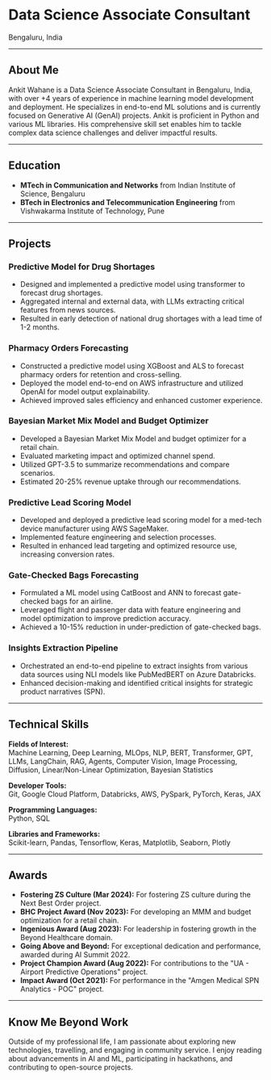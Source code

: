 # Data Science Associate Consultant
Bengaluru, India

---
## About Me

Ankit Wahane is a Data Science Associate Consultant in Bengaluru, India, with over +4 years of experience in machine learning model development and deployment. He specializes in end-to-end ML solutions and is currently focused on Generative AI (GenAI) projects. Ankit is proficient in Python and various ML libraries. His comprehensive skill set enables him to tackle complex data science challenges and deliver impactful results.

---

## Education

- **MTech in Communication and Networks** from Indian Institute of Science, Bengaluru
- **BTech in Electronics and Telecommunication Engineering** from Vishwakarma Institute of Technology, Pune

---
## Projects

### Predictive Model for Drug Shortages
- Designed and implemented a predictive model using transformer to forecast drug shortages.
- Aggregated internal and external data, with LLMs extracting critical features from news sources.
- Resulted in early detection of national drug shortages with a lead time of 1-2 months.

### Pharmacy Orders Forecasting
- Constructed a predictive model using XGBoost and ALS to forecast pharmacy orders for retention and cross-selling.
- Deployed the model end-to-end on AWS infrastructure and utilized OpenAI for model output explainability.
- Achieved improved sales efficiency and enhanced customer experience.

### Bayesian Market Mix Model and Budget Optimizer
- Developed a Bayesian Market Mix Model and budget optimizer for a retail chain.
- Evaluated marketing impact and optimized channel spend.
- Utilized GPT-3.5 to summarize recommendations and compare scenarios.
- Estimated 20-25% revenue uptake through our recommendations.

### Predictive Lead Scoring Model
- Developed and deployed a predictive lead scoring model for a med-tech device manufacturer using AWS SageMaker.
- Implemented feature engineering and selection processes.
- Resulted in enhanced lead targeting and optimized resource use, increasing conversion rates.

### Gate-Checked Bags Forecasting
- Formulated a ML model using CatBoost and ANN to forecast gate-checked bags for an airline.
- Leveraged flight and passenger data with feature engineering and model optimization to improve prediction accuracy.
- Achieved a 10-15% reduction in under-prediction of gate-checked bags.

### Insights Extraction Pipeline
- Orchestrated an end-to-end pipeline to extract insights from various data sources using NLI models like PubMedBERT on Azure Databricks.
- Enhanced decision-making and identified critical insights for strategic product narratives (SPN).

---
## Technical Skills

**Fields of Interest:**  
Machine Learning, Deep Learning, MLOps, NLP, BERT, Transformer, GPT, LLMs, LangChain, RAG, Agents, Computer Vision, Image Processing, Diffusion, Linear/Non-Linear Optimization, Bayesian Statistics

**Developer Tools:**  
Git, Google Cloud Platform, Databricks, AWS, PySpark, PyTorch, Keras, JAX

**Programming Languages:**  
Python, SQL

**Libraries and Frameworks:**  
Scikit-learn, Pandas, Tensorflow, Keras, Matplotlib, Seaborn, Plotly

---
## Awards

- **Fostering ZS Culture (Mar 2024):** For fostering ZS culture during the Next Best Order project.
- **BHC Project Award (Nov 2023):** For developing an MMM and budget optimization for a retail chain.
- **Ingenious Award (Aug 2023):** For leadership in fostering growth in the Beyond Healthcare domain.
- **Going Above and Beyond:** For exceptional dedication and performance, awarded during AI Summit 2022.
- **Project Champion Award (Aug 2022):** For contributions to the "UA - Airport Predictive Operations" project.
- **Impact Award (Oct 2021):** For performance in the "Amgen Medical SPN Analytics - POC" project.

---

## Know Me Beyond Work

Outside of my professional life, I am passionate about exploring new technologies, travelling, and engaging in community service. I enjoy reading about advancements in AI and ML, participating in hackathons, and contributing to open-source projects.
